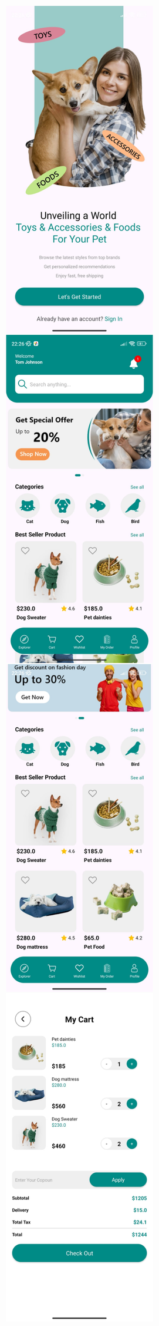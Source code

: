 <img src = "https://github.com/salihakbass/OnlineShopApp/blob/master/app/src/main/res/drawable/screenshotintro.jpg" width="400"> <img src = "https://github.com/salihakbass/OnlineShopApp/blob/master/app/src/main/res/drawable/screenshotmain.jpg" width="400"> <img src = "https://github.com/salihakbass/OnlineShopApp/blob/master/app/src/main/res/drawable/screenshotmain2.jpg" width="400"> <img src = "https://github.com/salihakbass/OnlineShopApp/blob/master/app/src/main/res/drawable/screenshotcart.jpg" width="400"> 
